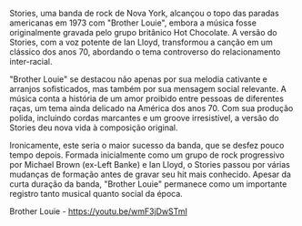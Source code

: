 Stories, uma banda de rock de Nova York, alcançou o topo das paradas americanas em 1973 com "Brother Louie", embora a música fosse originalmente gravada pelo grupo britânico Hot Chocolate. A versão do Stories, com a voz potente de Ian Lloyd, transformou a canção em um clássico dos anos 70, abordando o tema controverso do relacionamento inter-racial.

"Brother Louie" se destacou não apenas por sua melodia cativante e arranjos sofisticados, mas também por sua mensagem social relevante. A música conta a história de um amor proibido entre pessoas de diferentes raças, um tema ainda delicado na América dos anos 70. Com sua produção polida, incluindo cordas marcantes e um groove irresistível, a versão do Stories deu nova vida à composição original.

Ironicamente, este seria o maior sucesso da banda, que se desfez pouco tempo depois. Formada inicialmente como um grupo de rock progressivo por Michael Brown (ex-Left Banke) e Ian Lloyd, o Stories passou por várias mudanças de formação antes de gravar seu hit mais conhecido. Apesar da curta duração da banda, "Brother Louie" permanece como um importante registro tanto musical quanto social da época.

Brother Louie -  https://youtu.be/wmF3jDwSTmI
